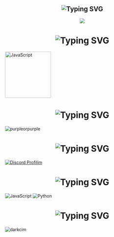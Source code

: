 <h2 align="center"><img src="https://readme-typing-svg.herokuapp.com?font=Pacifico&pause=1000&color=F0FF32&background=69FF2000&center=true&repeat=false&vCenter=true&width=435&lines=Profile+Stat's" alt="Typing SVG" /></h2>

<div align="center">
    <img src="https://komarev.com/ghpvc/?username=ScunzieEdition&color=blue"/>
</div>

 
<h1 align="center"><img src="https://readme-typing-svg.herokuapp.com?font=Pacifico&pause=1000&color=ff3235&background=69FF2000&center=true&vCenter=true&repeat=false&width=435&lines=+Connect+With+Me" alt="Typing SVG" /></h1>
<div align="left">
<a target="_blank" rel="noopener noreferrer" href="https://discord.com/users/1006460398242902167"><img alt="JavaScript" align="center" src="https://discord.com/assets/cb48d2a8d4991281d7a6a95d2f58195e.svg" data-canonical-src="https://img.shields.io/badge/-Javascript-edb200?style=flat-square&amp;logo=javascript&amp;logoColor=white" style="height="150" width="150";"></a>
</div> 

<h1 align="center"><img src="https://readme-typing-svg.herokuapp.com?font=Pacifico&pause=1000&color=a600ff&background=69FF2000&center=true&vCenter=true&repeat=false&width=435&lines=+About+Me" alt="Typing SVG" /></h1>
<img src="https://readme-typing-svg.herokuapp.com/?size=20&width=1024&lines=Selam+ben+scunzie+uzun+süredir+yazılımla+uğraşıyorum+yakında+güzel+projeler+paylaşacağım+." alt="purpleorpurple" />


<h1 align="center"><img src="https://readme-typing-svg.herokuapp.com?font=Pacifico&pause=1000&color=326EFF&background=69FF2000&center=true&vCenter=true&repeat=false&width=435&lines=+My+Discord+Account's" alt="Typing SVG" /></h1>

[![Discord Profilim](https://lanyard.cnrad.dev/api/1006460398242902167)](https://discord.com/users/1006460398242902167)


<h1 align="center"><img src="https://readme-typing-svg.herokuapp.com?font=Pacifico&pause=1000&color=00ff88&background=69FF2000&center=true&vCenter=true&repeat=false&width=435&lines=+Lang's" alt="Typing SVG" /></h1>

![JavaScript](https://img.shields.io/badge/JavaScript-323330?style=for-the-badge&logo=javascript&logoColor=F7DF1E) ![Python](https://img.shields.io/badge/Python-14354C?style=for-the-badge&logo=python&logoColor=white)


<h1 align="center"><img src="https://readme-typing-svg.herokuapp.com?font=Pacifico&pause=1000&color=f0f0f0&background=69FF2000&center=true&vCenter=true&repeat=false&width=435&lines=+Github+Stat's+" alt="Typing SVG" /></h1>

<p><img align="left" src="https://github-readme-streak-stats.herokuapp.com/?user=ScunzieDeveloper&theme=dark" alt="darkcim"/>


 
